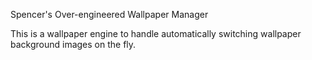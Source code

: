 Spencer's Over-engineered Wallpaper Manager

This is a wallpaper engine to handle automatically switching wallpaper background images on the fly.
